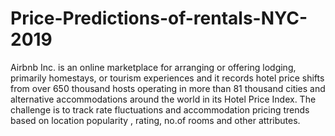 # Price-Predictions-of-rentals-NYC-2019
Airbnb Inc. is an online marketplace for arranging or offering lodging, primarily homestays, or tourism experiences and it records hotel price shifts from over 650 thousand hosts operating in more than 81 thousand cities and alternative accommodations around the world in its Hotel Price Index. The challenge is to track rate fluctuations and accommodation pricing trends based on location popularity , rating, no.of rooms and other attributes.
